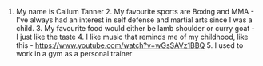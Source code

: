 1. My name is Callum Tanner
   2. My favourite sports are Boxing and MMA - I've always had an interest in self defense and martial arts since I was a child.
   3. My favourite food would either be lamb shoulder or curry goat - I just like the taste 
   4. I like music that reminds me of my childhood, like this - https://www.youtube.com/watch?v=wGsSAVz1BBQ
   5. I used to work in a gym as a personal trainer